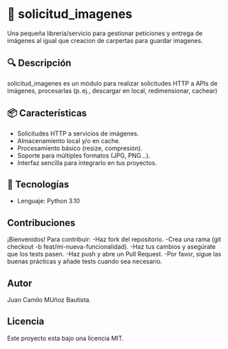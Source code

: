 # 📸 solicitud_imagenes

Una pequeña librería/servicio para gestionar peticiones y entrega de imágenes al igual que creacion de carpertas para guardar imagenes.

## 🔍 Descripción
solicitud_imagenes es un módulo para realizar solicitudes HTTP a APIs de imágenes, procesarlas (p. ej., descargar en local, redimensionar, cachear)

## 📦 Características
- Solicitudes HTTP a servicios de imágenes.
- Almacenamiento local y/o en cache.
- Procesamiento básico (resize, compresión).
- Soporte para múltiples formatos (JPG, PNG…).
- Interfaz sencilla para integrarlo en tus proyectos.

## 🧰 Tecnologías
- Lenguaje: Python 3.10 

## Contribuciones
¡Bienvenidos! Para contribuir:
-Haz fork del repositorio.
-Crea una rama (git checkout -b feat/mi-nueva-funcionalidad).
-Haz tus cambios y asegúrate que los tests pasen.
-Haz push y abre un Pull Request.
-Por favor, sigue las buenas prácticas y añade tests cuando sea necesario.

## Autor
Juan Camilo MUñoz Bautista.

## Licencia
Este proyecto esta bajo una licencia MIT.

